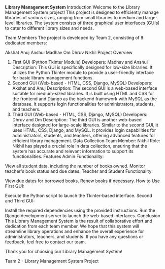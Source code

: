 
**Library Management System**
Introduction
Welcome to the Library Management System project! This project is designed to efficiently manage libraries of various sizes, ranging from small libraries to medium and large-level libraries. The system consists of three graphical user interfaces (GUIs) to cater to different library sizes and needs.

Team Members
The project is developed by Team 2, consisting of 8 dedicated members:

Akshat
Anuj
Anshul
Madhav
Om
Dhruv
Nikhil
Project Overview
1. First GUI (Python Tkinter Module)
Developers: Madhav and Anshul
Description: This GUI is specifically designed for low-size libraries. It utilizes the Python Tkinter module to provide a user-friendly interface for basic library management functions.
2. Second GUI (Web-based - HTML, CSS, Django, MySQL)
Developers: Akshat and Anuj
Description: The second GUI is a web-based interface suitable for medium-sized libraries. It is built using HTML and CSS for the frontend and Django as the backend framework with MySQL as the database. It supports login functionalities for administrators, students, and teachers.
3. Third GUI (Web-based - HTML, CSS, Django, MySQL)
Developers: Dhruv and Om
Description: The third GUI is another web-based interface designed for large-scale libraries. Similar to the second GUI, it uses HTML, CSS, Django, and MySQL. It provides login capabilities for administrators, students, and teachers, offering advanced features for efficient library management.
Data Collection
Team Member: Nikhil
Role: Nikhil has played a crucial role in data collection, ensuring that the system has accurate and relevant information to support its functionalities.
Features
Admin Functionality:

View all student data, including the number of books owned.
Monitor teacher's book status and due dates.
Teacher and Student Functionality:

View due dates for borrowed books.
Renew books if necessary.
How to Use
First GUI:

Execute the Python script to launch the Tkinter-based interface.
Second and Third GUI:

Install the required dependencies using the provided instructions.
Run the Django development server to launch the web-based interfaces.
Conclusion
This Library Management System is the result of collaborative effort and dedication from each team member. We hope that this system will streamline library operations and enhance the overall experience for administrators, teachers, and students. If you have any questions or feedback, feel free to contact our team.

Thank you for choosing our Library Management System!

Team 2 - Library Management System Project
